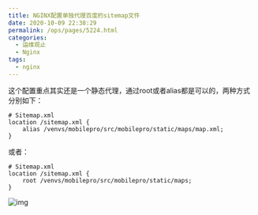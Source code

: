 ```yaml
---
title: NGINX配置单独代理百度的sitemap文件
date: 2020-10-09 22:38:29
permalink: /ops/pages/5224.html
categories:
  - 运维观止
  - Nginx
tags:
  - nginx
---
```


这个配置重点其实还是一个静态代理，通过root或者alias都是可以的，两种方式分别如下：

```shell
# Sitemap.xml
location /sitemap.xml {
    alias /venvs/mobilepro/src/mobilepro/static/maps/map.xml;
}
```

或者：

```shell
# Sitemap.xml
location /sitemap.xml {
    root /venvs/mobilepro/src/mobilepro/static/maps;
}
```

![img](http://t.eryajf.net/imgs/2021/09/ce130fb9b5ac8656.jpg)
